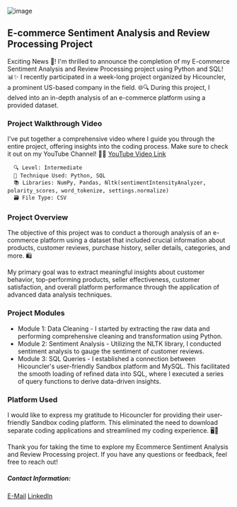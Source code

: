 ![image](https://github.com/NishaArul/Ecommerce-Sentiment-Analysis-and-Review-Processing-using-Python-and-SQL/assets/115584423/c80c73e0-b5a7-4734-bf74-aa4c4cf5eaff)

## E-commerce Sentiment Analysis and Review Processing Project
  Exciting News 🚀! I'm thrilled to announce the completion of my E-commerce Sentiment Analysis and Review Processing project using Python and SQL! 📊✨
  I recently participated in a week-long project organized by Hicouncler, a prominent US-based company in the field. 🌐🔍 During this project, I delved into an 
  in-depth analysis of an e-commerce platform using a provided dataset.

### Project Walkthrough Video
I've put together a comprehensive video where I guide you through the entire project, offering insights into the coding process. Make sure to check it out on my YouTube Channel! 🎥🔗 [YouTube Video Link](https://lnkd.in/gDrAgcBC) 

  	  🔍 Level: Intermediate
	  🐍 Technique Used: Python, SQL
	  📚 Libraries: NumPy, Pandas, Nltk(sentimentIntensityAnalyzer, polarity_scores, word_tokenize, settings.normalize)
	  🗃️ File Type: CSV

### Project Overview
The objective of this project was to conduct a thorough analysis of an e-commerce platform using a dataset that included crucial information about products, customer reviews, purchase history, seller details, categories, and more. 🛍️

My primary goal was to extract meaningful insights about customer behavior, top-performing products, seller effectiveness, customer satisfaction, and overall platform performance through the application of advanced data analysis techniques.

### Project Modules
* Module 1: Data Cleaning - I started by extracting the raw data and performing comprehensive cleaning and transformation using Python.
* Module 2: Sentiment Analysis - Utilizing the NLTK library, I conducted sentiment analysis to gauge the sentiment of customer reviews.
* Module 3: SQL Queries - I established a connection between Hicouncler's user-friendly Sandbox platform and MySQL. This facilitated the smooth loading of refined data into SQL, where I executed a series of query functions to derive data-driven insights.

### Platform Used
I would like to express my gratitude to Hicouncler for providing their user-friendly Sandbox coding platform. This eliminated the need to download separate coding applications and streamlined my coding experience. 🖥️👏 

Thank you for taking the time to explore my Ecommerce Sentiment Analysis and Review Processing project. If you have any questions or feedback, feel free to reach out!
##### Contact Information:
[E-Mail](nishaarul13@gmail.com)
[LinkedIn](https://www.linkedin.com/in/nisha-arul13/)
